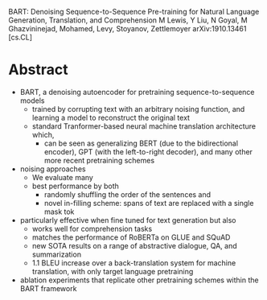BART: Denoising Sequence-to-Sequence Pre-training
  for Natural Language Generation, Translation, and Comprehension
M Lewis, Y Liu, N Goyal, M Ghazvininejad, Mohamed, Levy, Stoyanov, Zettlemoyer
arXiv:1910.13461 [cs.CL]

# Abstract

* BART, a denoising autoencoder for pretraining sequence-to-sequence models
  * trained by corrupting text with an arbitrary noising function, and
    learning a model to reconstruct the original text
  * standard Tranformer-based neural machine translation architecture which,
    * can be seen as generalizing
      BERT (due to the bidirectional encoder),
      GPT (with the left-to-right decoder), and
      many other more recent pretraining schemes
* noising approaches
  * We evaluate many
  * best performance by both
    * randomly shuffling the order of the sentences and
    * novel in-filling scheme: spans of text are replaced with a single mask tok
* particularly effective when fine tuned for text generation but also
  * works well for comprehension tasks
  * matches the performance of RoBERTa on GLUE and SQuAD
  * new SOTA results on a range of abstractive dialogue, QA, and summarization
  * 1.1 BLEU increase over a back-translation system for machine translation,
    with only target language pretraining
* ablation experiments that
  replicate other pretraining schemes within the BART framework
